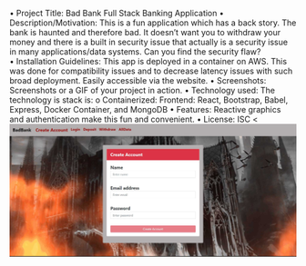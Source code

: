•	Project Title: Bad Bank Full Stack Banking Application
•	Description/Motivation: This is a fun application which has a back story.  The bank is haunted and therefore bad.  It doesn’t want you to withdraw your money and there is a built in security issue that actually is a security issue in many applications/data systems.  Can you find the security flaw?  
•	Installation Guidelines: This app is deployed in a container on AWS.  This was done for compatibility issues and to decrease latency issues with such broad deployment.  Easily accessible via the website.
•	Screenshots: Screenshots or a GIF of your project in action.
•	Technology used: The technology is stack is:
o	Containerized:  Frontend: React, Bootstrap, Babel, Express, Docker Container, and MongoDB
•	Features: Reactive graphics and authentication make this fun and convenient.
•	License: ISC
< <img title="a title" alt="Alt text" src="https://github.com/LarissaCoop/final-banking-app-backup/blob/main/Bad-Bank-Screen-Shot.jpg#:~:text=main-,final%2Dbanking%2Dapp%2Dbackup,/Bad%2DBank%2DScreen%2DShot.jpg,-Go%20to%20file">


